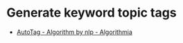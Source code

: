 # Generate keyword topic tags

* [AutoTag - Algorithm by nlp - Algorithmia](https://algorithmia.com/algorithms/nlp/AutoTag)

